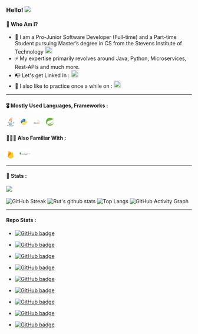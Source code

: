 ### Hello!  <img src="https://github.com/TheDudeThatCode/TheDudeThatCode/blob/master/Assets/Hi.gif" width="29px">

#### 🤔 Who Am I?

- 🏫 I am a Pro-Junior Software Developer (Full-time) and a Part-time Student pursuing Master’s degree in CS from the Stevens Institute of Technology 
  <a href="https://www.stevens.edu">
    <img src="http://www.stevens.edu/news/newspoints/brand-logos/Stevens-Apparel-Color-R.png" width="20" height="20">
  </a>
- ⚡️ My expertise primarily revolves around Java, Python, Microservices, Rest-APIs and much more.
- 📭 Let's get Linked In : 
  <a href="https://www.linkedin.com/in/patel-rut/">
    <img src="https://www.flaticon.com/svg/static/icons/svg/174/174857.svg" width="20" height="20">
  </a>
- 🥷 I also like to practice once a while on : 
  <a href="https://www.hackerrank.com/rutpatel">
    <img src="https://upload.wikimedia.org/wikipedia/commons/4/40/HackerRank_Icon-1000px.png" width="20" height="20">
  </a>

---

#### 🎖️ Mostly Used Languages, Frameworks :

<img height="24" src="https://raw.githubusercontent.com/github/explore/80688e429a7d4ef2fca1e82350fe8e3517d3494d/topics/java/java.png">&nbsp;&nbsp;
<img height="24" src="https://raw.githubusercontent.com/github/explore/80688e429a7d4ef2fca1e82350fe8e3517d3494d/topics/python/python.png">&nbsp;&nbsp;
<img height="24" src="https://raw.githubusercontent.com/github/explore/80688e429a7d4ef2fca1e82350fe8e3517d3494d/topics/mysql/mysql.png">&nbsp;&nbsp;
<img height="24" src="https://raw.githubusercontent.com/github/explore/80688e429a7d4ef2fca1e82350fe8e3517d3494d/topics/spring-boot/spring-boot.png">

#### 👨🏻‍💻 Also Familiar With :

<img height="24" src="https://raw.githubusercontent.com/github/explore/80688e429a7d4ef2fca1e82350fe8e3517d3494d/topics/firebase/firebase.png">&nbsp;&nbsp;
<img height="30" src="https://raw.githubusercontent.com/github/explore/80688e429a7d4ef2fca1e82350fe8e3517d3494d/topics/mongodb/mongodb.png">&nbsp;&nbsp;

---

#### 📌 Stats : 

<img src="https://github-profile-trophy.vercel.app/?username=darkerror96&theme=onedark&column=3&margin-w=15&margin-h=15">

![GitHub Streak](https://github-readme-streak-stats.herokuapp.com/?user=darkerror96&theme=tokyonight)
![Rut's github stats](https://github-readme-stats.vercel.app/api?username=darkerror96&show_icons=true&hide_border=true&theme=onedark) 
![Top Langs](https://github-readme-stats.vercel.app/api/top-langs/?username=darkerror96&layout=compact&theme=onedark)
![GitHub Activity Graph](https://activity-graph.herokuapp.com/graph?username=darkerror96)  

---

#### Repo Stats : 

- <a href="https://github.com/darkerror96/pro-ems_rest_angular">
    <img src="https://img.shields.io/tokei/lines/github/darkerror96/pro-ems_rest_angular?color=brightgreen&label=pro-ems_rest_angular&logo=github&logoColor=informational&style=for-the-badge" alt="GitHub badge" />
</a>

- <a href="https://github.com/darkerror96/pro-multi_database_manager">
    <img src="https://img.shields.io/tokei/lines/github/darkerror96/pro-multi_database_manager?color=brightgreen&label=pro-multi_database_manager&logo=github&logoColor=informational&style=for-the-badge" alt="GitHub badge" />
</a>

- <a href="https://github.com/darkerror96/semi-ems_rest_api">
    <img src="https://img.shields.io/tokei/lines/github/darkerror96/semi-ems_rest_api?color=brightgreen&label=semi-ems_rest_api&logo=github&logoColor=informational&style=for-the-badge" alt="GitHub badge" />
</a>

- <a href="https://github.com/darkerror96/pro-clash_royale_api">
    <img src="https://img.shields.io/tokei/lines/github/darkerror96/pro-clash_royale_api?color=brightgreen&label=pro-clash_royale_api&logo=github&logoColor=informational&style=for-the-badge" alt="GitHub badge" />
</a>

- <a href="https://github.com/darkerror96/pro-trading_system">
    <img src="https://img.shields.io/tokei/lines/github/darkerror96/pro-trading_system?color=brightgreen&label=pro-trading_system&logo=github&logoColor=informational&style=for-the-badge" alt="GitHub badge" />
</a>

- <a href="https://github.com/darkerror96/semi-resume_builder">
    <img src="https://img.shields.io/tokei/lines/github/darkerror96/semi-resume_builder?color=brightgreen&label=semi-resume_builder&logo=github&logoColor=informational&style=for-the-badge" alt="GitHub badge" />
</a>

- <a href="https://github.com/darkerror96/pro-ems_web">
    <img src="https://img.shields.io/tokei/lines/github/darkerror96/pro-ems_web?color=brightgreen&label=pro-ems_web&logo=github&logoColor=informational&style=for-the-badge" alt="GitHub badge" />
</a>

- <a href="https://github.com/darkerror96/pro-doc_sharing">
    <img src="https://img.shields.io/tokei/lines/github/darkerror96/pro-doc_sharing?color=brightgreen&label=pro-doc_sharing&logo=github&logoColor=informational&style=for-the-badge" alt="GitHub badge" />
</a>

- <a href="https://github.com/darkerror96/amateur-uber">
    <img src="https://img.shields.io/tokei/lines/github/darkerror96/amateur-uber?color=brightgreen&label=amateur-uber&logo=github&logoColor=informational&style=for-the-badge" alt="GitHub badge" />
</a>

